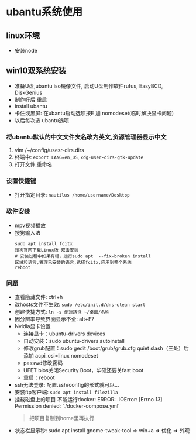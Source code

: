 # ubantu系统使用

## linux环境
- 安装node
## win10双系统安装
- 准备U盘,ubantu iso镜像文件, 启动U盘制作软件rufus, EasyBCD, DiskGenius
- 制作好后 重启
- install ubantu
- 卡住或黑屏: 在ubantu启动选项按E 加 nomodeset(临时解决显卡问题)
- 以后每次选 ubantu选项

### 将ubantu默认的中文文件夹名改为英文,资源管理器显示中文
1. vim /~/config/usesr-dirs.dirs
2. 终端中: `export LANG=en_US`, `xdg-user-dirs-gtk-update`
3. 打开文件,重命名.

### 设置快捷键
- 打开指定目录: `nautilus /home/username/Desktop`
### 软件安装
- mpv视频播放
- 搜狗输入法
  ```
  sudo apt install fcitx
  搜狗官网下载Linux版 双击安装
  # 安装过程中如果有错，运行sudo apt  --fix-broken install
  区域和语言,管理已安装的语言,选择fcitx,应用到整个系统
  reboot
  ```
### 问题
- 查看隐藏文件: ctrl+h
- 改hosts文件不生效: `sudo /etc/init.d/dns-clean start`
- 创建快捷方式: `ln -s 绝对路径 ~/桌面/名称`
- 因分辨率导致界面显示不全: alt+F7
- Nvidia显卡设置
  - 连接显卡：ubuntu-drivers devices
  - 自动安装：sudo ubuntu-drivers autoinstall
  - 修改grub配置：sudo gedit /boot/grub/grub.cfg quiet slash（三处）后添加 acpi_osi=linux nomodeset
  - passwd修改密码
  - UFET bios关闭Security Boot，华硕还要关fast boot
  - 重启：reboot
- ssh无法登录: 配置.ssh/config的形式就可以...
- 安装ftp客户端: `sudo apt install filezilla`
- 挂载磁盘上的项目 不能运行docker: ERROR: .IOError: [Errno 13] Permission denied: './docker-compose.yml'
  > 把项目复制到home里再执行
- 状态栏显示秒: sudo apt install gnome-tweak-tool => win+a => 优化 => 外观